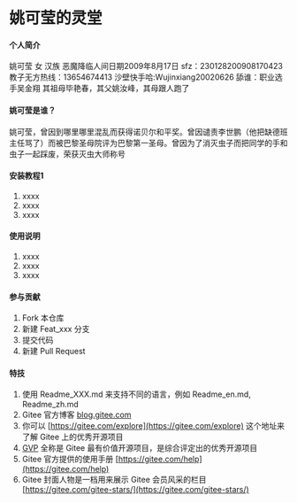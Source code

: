 # 姚可莹的灵堂

#### 个人简介
姚可莹 女 汉族 恶魔降临人间日期2009年8月17日  sfz：230128200908170423  教子无方热线：13654674413
 沙壁快手哈:Wujinxiang20020626
舔谁：职业选手吴金翔
其祖母毕艳春，其父姚汝峰，其母跟人跑了

#### 姚可莹是谁？
姚可莹，曾因到哪里哪里混乱而获得诺贝尔和平奖。曾因谴责李世鹏（他把缺德班主任骂了）而被巴黎圣母院评为巴黎第一圣母。曾因为了消灭虫子而把同学的手和虫子一起踩废，荣获灭虫大师称号


#### 安装教程1

1.  xxxx
2.  xxxx
3.  xxxx

#### 使用说明

1.  xxxx
2.  xxxx
3.  xxxx

#### 参与贡献

1.  Fork 本仓库
2.  新建 Feat_xxx 分支
3.  提交代码
4.  新建 Pull Request


#### 特技

1.  使用 Readme\_XXX.md 来支持不同的语言，例如 Readme\_en.md, Readme\_zh.md
2.  Gitee 官方博客 [blog.gitee.com](https://blog.gitee.com)
3.  你可以 [https://gitee.com/explore](https://gitee.com/explore) 这个地址来了解 Gitee 上的优秀开源项目
4.  [GVP](https://gitee.com/gvp) 全称是 Gitee 最有价值开源项目，是综合评定出的优秀开源项目
5.  Gitee 官方提供的使用手册 [https://gitee.com/help](https://gitee.com/help)
6.  Gitee 封面人物是一档用来展示 Gitee 会员风采的栏目 [https://gitee.com/gitee-stars/](https://gitee.com/gitee-stars/)
